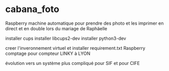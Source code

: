 # cabana_foto
Raspberry machine automatique pour prendre des photo et les imprimer en direct et en double lors du mariage de Raphäelle

installer cups
installer libcups2-dev
installer python3-dev

creer l'inveronnement virtuel et installer  requirement.txt
Raspberry comptage pour compteur LINKY à LYON

évolution vers un système plus compliqué pour SIF et pour CIFE 

